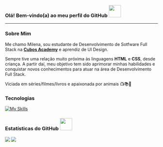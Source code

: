 ### Olá! Bem-vindo(a) ao meu perfil do GitHub <img width="40" src="https://media2.giphy.com/media/l4pTggBKz7vqqF9TO/giphy.gif"/>
<hr>

### Sobre Mim
Me chamo Milena, sou estudante de Desenvolvimento de Sotfware Full Stack na <a target="_blank" href="https://cubos.academy/">**Cubos Academy**</a> e aprendiz de UI Design.

Sempre tive uma relação muito próxima às linguagens **HTML** e **CSS**, desde criança. A partir daí, meu objetivo tem sido aprimorar minhas habilidades e conquistar novos conhecimentos para atuar na área de Desenvolvimento Full Stack.

Viciada em séries/filmes/livros e apaixonada por animais 📺📚🐶

### Tecnologias

[![My Skills](https://skillicons.dev/icons?i=html,css,js,nodejs,git,github,vscode,photoshop)](https://skillicons.dev)

### Estatísticas do GitHub <img width="40" src="https://media0.giphy.com/media/3o7aCVzTmaVkDWpXYk/giphy.gif"/>

<img align="center" src="https://github-readme-stats.vercel.app/api?username=mi-santana&theme=jolly&show_icons=true&hide_border=true&bg_color=000000"/>
<img align="center" src="https://github-readme-stats.vercel.app/api/top-langs/?username=mi-santana&layout=compact&theme=jolly&hide_border=true&bg_color=000000"/>

